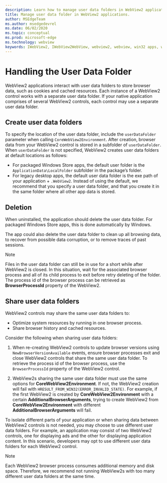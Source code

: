 ```yaml
---
description: Learn how to manage user data folders in WebView2 applications
title: Manage user data folder in WebView2 applications.
author: MSEdgeTeam
ms.author: msedgedevrel
ms.date: 06/02/2020
ms.topic: conceptual
ms.prod: microsoft-edge
ms.technology: webview
keywords: IWebView2, IWebView2WebView, webview2, webview, win32 apps, win32, edge, ICoreWebView2, ICoreWebView2Host, browser control, edge html, user data folder
---
```


# Handling the User Data Folder

WebView2 applications interact with user data folders to store browser data, such as cookies and cached resources. Each instance of a WebView2 control works with a separate user data folder. If your native application comprises of several WebView2 controls, each control may use a separate user data folder.

## Create user data folders

To specify the location of the user data folder, include the `userDataFolder` parameter when calling `CoreWebView2Environment`. After creation, browser data from your WebView2 control is stored in a subfolder of `userDataFolder`. When `userDataFolder` is not specified, WebView2 creates user data folders at default locations as follows:

* For packaged Windows Store apps, the default user folder is the `ApplicationData\LocalFolder` subfolder in the package’s  folder.
* For legacy desktop apps, the default user data folder is the exe path of your application + `.WebView2`. Instead of using the default, we recommend that you specify a user data folder, and that you create it in the same folder where all other app data is stored.

## Deletion

When uninstalled, the application should delete the user data folder. For packaged Windows Store apps, this is done automatically by Windows.

The app could also delete the user data folder to clean up all browsing data, to recover from possible data corruption, or to remove traces of past sessions. 

> [!NOTE]
> Files in the user data folder can still be in use for a short while after WebView2 is closed. In this situation, wait for the associated browser process and all of its child process to exit before retry deleting of the folder. The process id of the browser process can be retrieved as **BrowserProcessId** property of the WebView2.

## Share user data folders

WebView2 controls may share the same user data folders to:

* Optimize system resources by running in one browser process.
* Share browser history and cached resources. 

Consider the following when sharing user data folders: 

1. When re-creating WebView2 controls to update browser versions using `NewBrowserVersionAvailable` events, ensure browser processes exit and close WebView2 controls that share the same user data folder. To retrieve the process id of the browser process, use the `BrowserProcessId` property of the WebView2 control.

2. WebView2s sharing the same user data folder must use the same options for **CoreWebView2Environment**. If not, the WebView2 creation will fail with `HRESULT_FROM_WIN32(ERROR_INVALID_STATE)`. For example, if the first WebView2 is created by **CoreWebView2Environment** with a certain **AdditionalBrowserArguments**, trying to create WebView2 from **CoreWebView2Environment** with different **AdditionalBrowserArguments** will fail.

To isolate different parts of your application or when sharing data between WebView2 controls is not needed, you may choose to use different user data folders. For example, an application may consist of two WebView2 controls, one for displaying ads and the other for displaying application content. In this scenario, developers may opt to use different user data folders for each WebView2 control. 

> [!NOTE]
> Each WebView2 browser process consumes additional memory and disk space. Therefore, we recommend not running WebView2s with too many different user data folders at the same time. 
